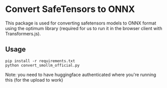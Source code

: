 # Convert SafeTensors to ONNX

This package is used for converting safetensors models to ONNX format using the optimum library (required for us to run it in the browser client with Transformers.js).

## Usage

```
pip install -r requirements.txt
python convert_smollm_official.py
```

Note: you need to have huggingface authenticated where you're running this (for the upload to work)